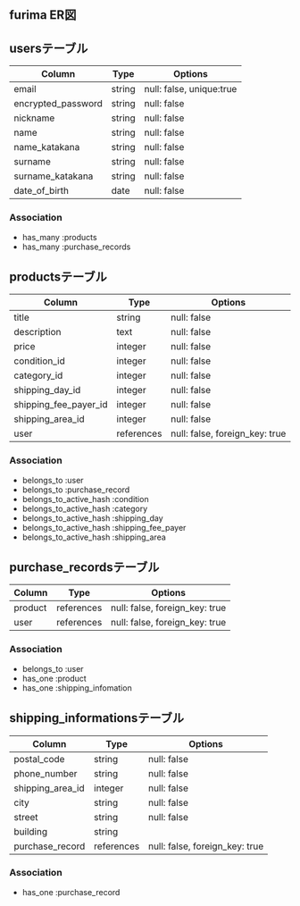 ## furima ER図

## usersテーブル

| Column             | Type   | Options                  |
| ------------------ | ------ | ------------------------ |
| email              | string | null: false, unique:true |
| encrypted_password | string | null: false              |
| nickname           | string | null: false              |
| name               | string | null: false              |
| name_katakana      | string | null: false              |
| surname            | string | null: false              |
| surname_katakana   | string | null: false              |
| date_of_birth      | date   | null: false              |

### Association
- has_many :products
- has_many :purchase_records

## productsテーブル

| Column                | Type       | Options                        |
| --------------------- | ---------- | ------------------------------ |
| title                 | string     | null: false                    |
| description           | text       | null: false                    |
| price                 | integer    | null: false                    |
| condition_id          | integer    | null: false                    |
| category_id           | integer    | null: false                    |
| shipping_day_id       | integer    | null: false                    |
| shipping_fee_payer_id | integer    | null: false                    |
| shipping_area_id      | integer    | null: false                    |
| user                  | references | null: false, foreign_key: true |

### Association
- belongs_to :user
- belongs_to :purchase_record
- belongs_to_active_hash :condition
- belongs_to_active_hash :category
- belongs_to_active_hash :shipping_day
- belongs_to_active_hash :shipping_fee_payer
- belongs_to_active_hash :shipping_area

## purchase_recordsテーブル

| Column     | Type       | Options                        |
| ---------- | ---------- | ------------------------------ |
| product    | references | null: false, foreign_key: true |
| user       | references | null: false, foreign_key: true |

### Association
- belongs_to :user
- has_one :product
- has_one :shipping_infomation

## shipping_informationsテーブル

| Column           | Type           | Options                        |
| ---------------- | -------------- | ------------------------------ |
| postal_code      | string         | null: false                    |
| phone_number     | string         | null: false                    |
| shipping_area_id | integer        | null: false                    |
| city             | string         | null: false                    |
| street           | string         | null: false                    |
| building         | string         |                                |
| purchase_record  | references     | null: false, foreign_key: true |



### Association
- has_one :purchase_record
